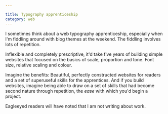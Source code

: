 ```yaml
---

title: Typography apprenticeship
category: web
---
```


I sometimes think about a web typography apprenticeship, especially when I'm fiddling around with blog themes at the weekend. The fiddling involves lots of repetition.

Inflexible and completely prescriptive, it'd take five years of building simple websites that focused on the basics of scale, proportion and tone. Font size, relative scaling and colour.

Imagine the benefits: Beautiful, perfectly constructed websites for readers and a set of superuseful skills for the apprentices. And if you build websites, imagine being able to draw on a set of skills that had become second nature through repetition, the _ease_ with which you'd begin a project.

Eagleeyed readers will have noted that I am not writing about work.
